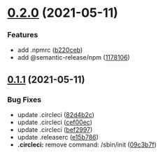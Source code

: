 # [0.2.0](https://github.com/juvasquezg/tareas/compare/v0.1.1...v0.2.0) (2021-05-11)


### Features

* add .npmrc ([b220ceb](https://github.com/juvasquezg/tareas/commit/b220ceb1062c716c2e078b52198f3e0aad0628c7))
* add @semantic-release/npm ([1178106](https://github.com/juvasquezg/tareas/commit/11781061d5e9d6b71756bce4fb442203b9644c2e))

## [0.1.1](https://github.com/juvasquezg/tareas/compare/v0.1.0...v0.1.1) (2021-05-11)


### Bug Fixes

* update  .circleci ([82d4b2c](https://github.com/juvasquezg/tareas/commit/82d4b2c8ac7fc3099a6731f8930ad935519f5b9b))
* update  .circleci ([cef00ec](https://github.com/juvasquezg/tareas/commit/cef00ec18eb303ee297048e72b7872a108743633))
* update  .circleci ([bef2997](https://github.com/juvasquezg/tareas/commit/bef29972c37ac523c3c87838d24896c9d54f9a06))
* update .releaserc ([e15b786](https://github.com/juvasquezg/tareas/commit/e15b786568ea67a35c0a749287cbcec56ae4ca75))
* **.circleci:** remove command: /sbin/init ([09c3b7f](https://github.com/juvasquezg/tareas/commit/09c3b7fc819e9287107a78080d41c64c42f13951))
